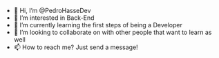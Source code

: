 - 👋 Hi, I’m @PedroHasseDev
- 👀 I’m interested in Back-End
- 🌱 I’m currently learning the first steps of being a Developer
- 💞️ I’m looking to collaborate on with other people that want to learn as well
- 📫 How to reach me? Just send a message!

<!---
PedroHasseDev/PedroHasseDev is a ✨ special ✨ repository because its `README.md` (this file) appears on your GitHub profile.
You can click the Preview link to take a look at your changes.
--->

